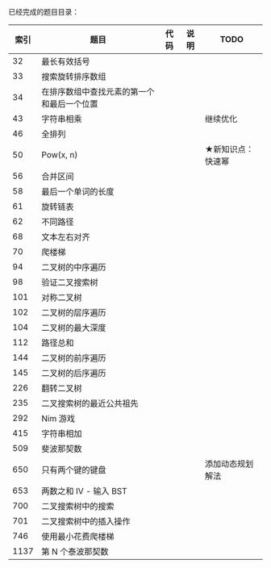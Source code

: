 已经完成的题目目录：

| 索引 | 题目                                       | 代码 | 说明 | TODO              |
| ---- | ------------------------------------------ | ---- | ---- | ----------------- |
| 32   | 最长有效括号                               |      |      |                   |
| 33   | 搜索旋转排序数组                           |      |      |                   |
| 34   | 在排序数组中查找元素的第一个和最后一个位置 |      |      |                   |
| 43   | 字符串相乘                                 |      |      | 继续优化          |
| 46   | 全排列                                     |      |      |                   |
| 50   | Pow(x, n)                                  |      |      | ★新知识点：快速幂 |
| 56   | 合并区间                                   |      |      |                   |
| 58   | 最后一个单词的长度                         |      |      |                   |
| 61   | 旋转链表                                   |      |      |                   |
| 62   | 不同路径                                   |      |      |                   |
| 68   | 文本左右对齐                               |      |      |                   |
| 70   | 爬楼梯                                     |      |      |                   |
| 94   | 二叉树的中序遍历                           |      |      |                   |
| 98   | 验证二叉搜索树                             |      |      |                   |
| 101  | 对称二叉树                                 |      |      |                   |
| 102  | 二叉树的层序遍历                           |      |      |                   |
| 104  | 二叉树的最大深度                           |      |      |                   |
| 112  | 路径总和                                   |      |      |                   |
| 144  | 二叉树的前序遍历                           |      |      |                   |
| 145  | 二叉树的后序遍历                           |      |      |                   |
| 226  | 翻转二叉树                                 |      |      |                   |
| 235  | 二叉搜索树的最近公共祖先                   |      |      |                   |
| 292  | Nim 游戏                                   |      |      |                   |
| 415  | 字符串相加                                 |      |      |                   |
| 509  | 斐波那契数                                 |      |      |                   |
| 650  | 只有两个键的键盘                           |      |      | 添加动态规划解法  |
| 653  | 两数之和 IV - 输入 BST                     |      |      |                   |
| 700  | 二叉搜索树中的搜索                         |      |      |                   |
| 701  | 二叉搜索树中的插入操作                     |      |      |                   |
| 746  | 使用最小花费爬楼梯                         |      |      |                   |
| 1137 | 第 N 个泰波那契数                          |      |      |                   |